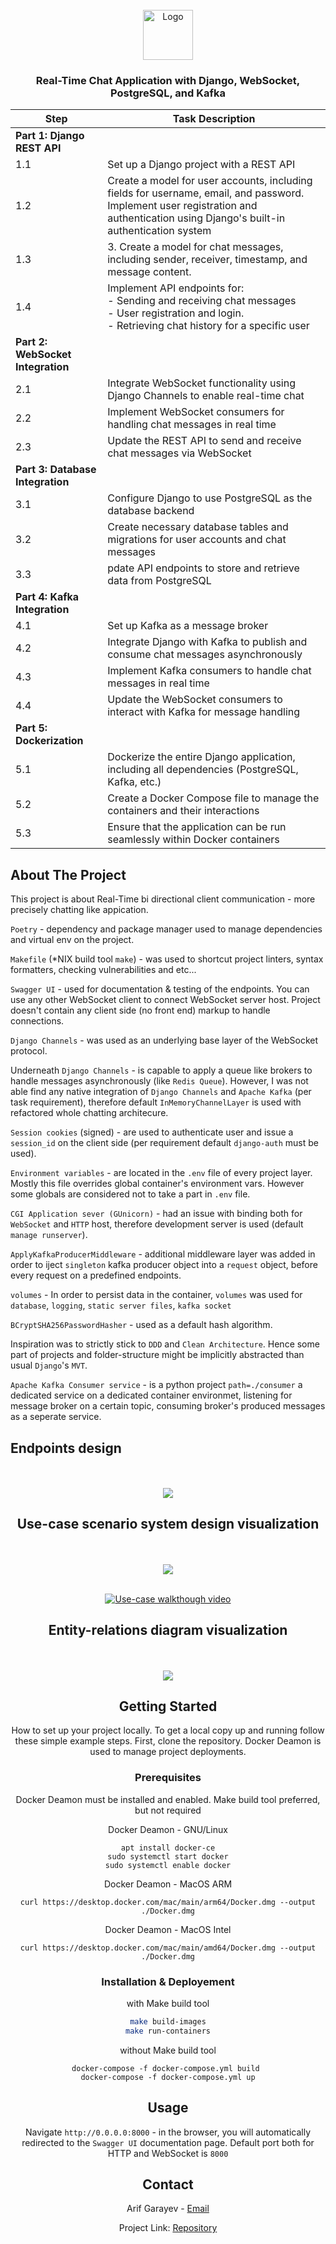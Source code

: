 <!-- PROJECT LOGO -->
<br />
<div align="center">
  <a href="https://github.com/arifgarayev/remofirst">
    <img src="img/logo.png" alt="Logo" width="80" height="80">
  </a>

<h3 align="center">Real-Time Chat Application with Django, WebSocket, PostgreSQL, and Kafka</h3>

  <table>
    <thead>
        <tr>
            <th>Step</th>
            <th>Task Description</th>
        </tr>
    </thead>
    <tbody>
        <tr>
            <td><strong>Part 1: Django REST API</strong></td>
            <td></td>
        </tr>
        <tr>
            <td>1.1</td>
            <td>Set up a Django project with a REST API</td>
        </tr>
        <tr>
            <td>1.2</td>
            <td>Create a model for user accounts, including fields for username, email, and password. Implement user registration and authentication
using Django's built-in authentication system</td>
        </tr>
        <tr>
            <td>1.3</td>
            <td>3. Create a model for chat messages, including sender, receiver, timestamp, and message content.</td>
        </tr>
        <tr>
            <td>1.4</td>
            <td> Implement API endpoints for: <br> - Sending and receiving chat messages <br> - User registration and login. <br> - Retrieving chat history for a specific user </td>
        </tr>
        <tr>
            <td><strong>Part 2: WebSocket Integration</strong></td>
            <td></td>
        </tr>
        <tr>
            <td>2.1</td>
            <td>Integrate WebSocket functionality using Django Channels to enable real-time chat</td>
        </tr>
        <tr>
            <td>2.2</td>
            <td>Implement WebSocket consumers for handling chat messages in real time</td>
        </tr>
        <tr>
            <td>2.3</td>
            <td>Update the REST API to send and receive chat messages via WebSocket</td>
        </tr>
        <tr>
            <td><strong>Part 3: Database Integration</strong></td>
            <td></td>
        </tr>
        <tr>
            <td>3.1</td>
            <td>Configure Django to use PostgreSQL as the database backend</td>
        </tr>
        <tr>
            <td>3.2</td>
            <td>Create necessary database tables and migrations for user accounts and chat messages</td>
        </tr>
        <tr>
            <td>3.3</td>
            <td>pdate API endpoints to store and retrieve data from PostgreSQL</td>
        </tr>
        <tr>
            <td><strong>Part 4: Kafka Integration</strong></td>
            <td></td>
        </tr>
        <tr>
            <td>4.1</td>
            <td>Set up Kafka as a message broker</td>
        </tr>
        <tr>
            <td>4.2</td>
            <td>Integrate Django with Kafka to publish and consume chat messages asynchronously</td>
        </tr>
        <tr>
            <td>4.3</td>
            <td>Implement Kafka consumers to handle chat messages in real time</td>
        </tr>
        <tr>
            <td>4.4</td>
            <td>Update the WebSocket consumers to interact with Kafka for message handling</td>
        </tr>
        <tr>
            <td><strong>Part 5: Dockerization</strong></td>
            <td></td>
        </tr>
        <tr>
            <td>5.1</td>
            <td>Dockerize the entire Django application, including all dependencies (PostgreSQL, Kafka, etc.)</td>
        </tr>
        <tr>
            <td>5.2</td>
            <td>Create a Docker Compose file to manage the containers and their interactions</td>
        </tr>
        <tr>
            <td>5.3</td>
            <td> Ensure that the application can be run seamlessly within Docker containers</td>
        </tr>
    </tbody>
</table>
</div>



<!-- ABOUT THE PROJECT -->
## About The Project
This project is about Real-Time bi directional client communication - more precisely chatting like appication.

`Poetry` - dependency and package manager used to manage dependencies and virtual env on the project.

`Makefile` (*NIX build tool `make`) - was used to shortcut project linters, syntax formatters, checking vulnerabilities and etc...

`Swagger UI` - used for documentation & testing of the endpoints. You can use any other WebSocket client to connect WebSocket server host. Project doesn't contain any client side (no front end) markup to handle connections.

`Django Channels` - was used as an underlying base layer of the WebSocket protocol. 

Underneath `Django Channels` - is capable to apply a queue like brokers to handle messages asynchronously (like `Redis Queue`). 
However, I was not able find any native integration of `Django Channels` and `Apache Kafka` (per task requirement), therefore default `InMemoryChannelLayer` is used with refactored whole chatting architecure.

`Session cookies` (signed) - are used to authenticate user and issue a `session_id` on the client side (per requirement default `django-auth` must be used).

`Environment variables` - are located in the `.env` file of every project layer. Mostly this file overrides global container's environment vars. However some globals are considered not to take a part in `.env` file.

`CGI Application sever (GUnicorn)` - had an issue with binding both for `WebSocket` and `HTTP` host, therefore development server is used (default `manage runserver`).

`ApplyKafkaProducerMiddleware` - additional middleware layer was added in order to iject `singleton` kafka producer object into a `request` object, before every request on a predefined endpoints.

`volumes` - In order to persist data in the container, `volumes` was used for `database`, `logging`, `static server files`, `kafka socket`

`BCryptSHA256PasswordHasher` - used as a default hash algorithm.

Inspiration was to strictly stick to `DDD` and `Clean Architecture`. Hence some part of projects and folder-structure might be implicitly abstracted than usual `Django`'s `MVT`. 

`Apache Kafka Consumer service` - is a python project `path=./consumer` a dedicated service on a dedicated container environmet, listening for message broker on a certain topic, consuming broker's produced messages as a seperate service.


## Endpoints design

<br />
<br />
<div align="center">
  <a href="img/use-case.png">
    <img src="img/endpoints.png">
  </a>

<br />

## Use-case scenario system design visualization

<br />
<br />
<div align="center">
  <a href="img/use-case.png">
    <img src="img/use-case.png">
  </a>
  <br />
  
<br />

[![Use-case walkthough video](https://img.youtube.com/vi/P8Bw_ZuU6lc/hqdefault.jpg)](https://www.youtube.com/watch?v=P8Bw_ZuU6lc)

## Entity-relations diagram visualization

<br />
<br />
<div align="center">
  <a href="img/erd.png">
    <img src="img/erd.png">
  </a>

<br />


<!-- GETTING STARTED -->
## Getting Started

How to set up your project locally.
To get a local copy up and running follow these simple example steps.
First, clone the repository.
Docker Deamon is used to manage project deployments.

### Prerequisites

Docker Deamon must be installed and enabled.
Make build tool preferred, but not required

Docker Deamon - GNU/Linux
  ```
  apt install docker-ce
  sudo systemctl start docker
  sudo systemctl enable docker
  ````
Docker Deamon - MacOS ARM
  ```
  curl https://desktop.docker.com/mac/main/arm64/Docker.dmg --output ./Docker.dmg
  ````

Docker Deamon - MacOS Intel
  ```
  curl https://desktop.docker.com/mac/main/amd64/Docker.dmg --output ./Docker.dmg
  ````


### Installation & Deployement

with Make build tool
  ```sh
  make build-images
  make run-containers
  ```

without Make build tool
  ```
  docker-compose -f docker-compose.yml build 
  docker-compose -f docker-compose.yml up
  ```




<!-- USAGE EXAMPLES -->
## Usage

Navigate `http://0.0.0.0:8000` - in the browser, you will automatically redirected to the `Swagger UI` documentation page. Default port both for HTTP and WebSocket is `8000`



<!-- CONTACT -->
## Contact

Arif Garayev - [Email](mailto:garayevarif@gmail.com)

Project Link: [Repository](https://github.com/arifgarayev/remofirst)


